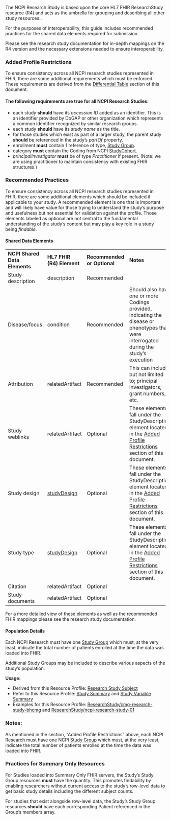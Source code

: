 The NCPI Research Study is based upon the core HL7 FHIR ResearchStudy resource (R4) and acts as the umbrella for grouping and describing all other study resources..

For the purposes of interoperability, this guide includes recommended practices for the shared data elements required for submission.

Please see the research study documentation for in-depth mappings on the R4 version and the necessary extensions needed to ensure interoperability.

### Added Profile Restrictions

To ensure consistency across all NCPI research studies represented in FHIR, there are some additional requirements which must be enforced. These requirements are derived from the [Differential Table](structuredefinition-ncpi-research-study#profile) section of this document.


#### The following requirements are true for all NCPI Research Studies:

* each study **should** have its _accession ID_ added as an identifier. This is an identifier provided by DbGAP or other organization which represents a common identifier recognized by similar research groups.
* each study **should** have its _study name_ as the title.
* for those studies which exist as part of a larger study, the parent study **should** be referenced in the study’s _partOf_ property.
* enrollment **must** contain 1 reference of type, [Study Group](structuredefinition-research-study-group).
* category **must** contain the Coding from NCPI [StudyCohort](CodeSystem-ncpi).
* _principalInvestigator_ **must** be of type _Practitioner_ if present. (Note: we are using practitioner to maintain consistency with existing FHIR structures.)


### Recommended Practices

To ensure consistency across all NCPI research studies represented in FHIR, there are some additional elements which should be included if applicable to your study. A recommended element is one that is important and will likely have value for those trying to understand the study’s purpose and usefulness but not essential for validation against the profile. Those elements labeled as optional are not central to the fundamental understanding of the study’s content but may play a key role in a study being _findable_.


#### Shared Data Elements


<table>
  <tr>
   <td><strong>NCPI Shared Data Elements</strong>
   </td>
   <td><strong>HL7 FHIR (R4) Element</strong>
   </td>
   <td><strong>Recommended or Optional</strong>
   </td>
   <td><strong>Notes</strong>
   </td>
  </tr>
  <tr>
   <td>Study description
   </td>
   <td>description
   </td>
   <td>Recommended
   </td>
   <td> 
   </td>
  </tr>
  <tr>
   <td>Disease/focus
   </td>
   <td>condition
   </td>
   <td>Recommended
   </td>
   <td>Should also have one or more Codings provided, indicating the disease or phenotypes that were interrogated during the study’s execution
   </td>
  </tr>
  <tr>
   <td>Attribution
   </td>
   <td>relatedArtifact
   </td>
   <td>Recommended
   </td>
   <td>This can include, but not limited to; principal investigators, grant numbers, etc.
   </td>
  </tr>
  <tr>
   <td>Study weblinks
   </td>
   <td>relatedArfifact
   </td>
   <td>Optional
   </td>
   <td>These elements fall under the StudyDescription element located in the <a href="structuredefinition-ncpi-research-study#added-profile-restrictions">Added Profile Restrictions</a> section of this document.
   </td>
  </tr>
  <tr>
   <td>Study design
   </td>
   <td><a href="structuredefinition-research-study-design">studyDesign</a>
   </td>
   <td>Optional
   </td>
   <td>These elements fall under the StudyDescription element located in the <a href="structuredefinition-ncpi-research-study#added-profile-restrictions">Added Profile Restrictions</a> section of this document.
   </td>
  </tr>
  <tr>
   <td>Study type
   </td>
   <td><a href="structuredefinition-research-study-design">studyDesign</a>
   </td>
   <td>Optional
   </td>
   <td>These elements fall under the StudyDescription element located in the <a href="structuredefinition-ncpi-research-study#added-profile-restrictions">Added Profile Restrictions</a> section of this document.
   </td>
  </tr>
  <tr>
   <td>Citation
   </td>
   <td>relatedArtifact
   </td>
   <td>Optional
   </td>
   <td> 
   </td>
  </tr>
  <tr>
   <td>Study documents
   </td>
   <td>relatedArtifact
   </td>
   <td>Optional
   </td>
   <td> 
   </td>
  </tr>
</table>


For a more detailed view of these elements as well as the recommended FHIR mappings please see the research study documentation.


#### Population Details

Each NCPI Research must have one [Study Group](structuredefinition-study-group) which must, at the very least, indicate the total number of patients enrolled at the time the data was loaded into FHIR.

Additional Study Groups may be included to describe various aspects of the study’s population.

**Usage:**



* Derived from this Resource Profile: [Research Study Subject](structuredefinition-research-study-subject)
* Refer to this Resource Profile: [Study Summary](structuredefinition-study-summary) and [Study Variable Summary](structuredefinition-study-variable-summary)
* Examples for this Resource Profile: [ResearchStudy/cmg-research-study-bhcmg](researchstudy-cmg-research-study-bhcmg) and [ResearchStudy/ncpi-research-study-01](researchstudy-ncpi-research-study-01)


### Notes:

As mentioned in the section, “Added Profile Restrictions” above, each NCPI Research must have one NCPI [Study Group](structuredefinition-study-group) which must, at the very least, indicate the total number of patients enrolled at the time the data was loaded into FHIR.


### Practices for Summary Only Resources

For Studies loaded into Summary Only FHIR servers, the Study’s Study Group resources **must** have the quantity. This promotes findability by enabling researchers without current access to the study’s row-level data to get basic study details including the different subject counts.

For studies that exist alongside row-level data, the Study’s Study Group resources **should** have each corresponding Patient referenced in the Group’s members array.
